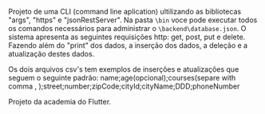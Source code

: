 Projeto de uma CLI (command line aplication) ultilizando as bibliotecas "args", "https" e "jsonRestServer".
Na pasta `\bin` voce pode executar todos os comandos necessários para administrar o `\backend\database.json`.
O sistema apresenta as seguintes requisições http: get, post, put e delete. Fazendo além do "print" dos dados, a inserção dos dados, a deleção e a atualização destes dados.

Os dois arquivos csv's tem exemplos de inserções e atualizações que seguem o seguinte padrão:
name;age(opcional);courses(separe with comma , );street;number;zipCode;cityId;cityName;DDD;phoneNumber

Projeto da academia do Flutter.
